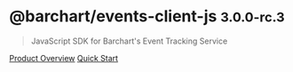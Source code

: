 # @barchart/events-client-js <small>3.0.0-rc.3</small>

> JavaScript SDK for Barchart&#x27;s Event Tracking Service

[Product Overview](/content/product_overview)
[Quick Start](/content/quick_start)
